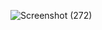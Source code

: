 ![Screenshot (272)](https://user-images.githubusercontent.com/67119721/166972022-ef787bf5-f59e-4433-93c4-2f9147487c75.png)

